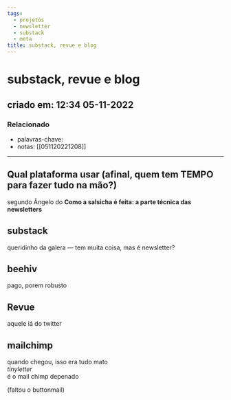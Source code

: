 ```yaml
---
tags:
  - projetos
  - newsletter
  - substack
  - meta
title: substack, revue e blog
---
```


# substack, revue e blog

## criado em: 12:34 05-11-2022

### Relacionado

- palavras-chave: 
- notas: [[051120221208]]
---

## Qual plataforma usar (afinal, quem tem TEMPO para fazer tudo na mão?)

segundo Ângelo do **Como a salsicha é feita: a parte técnica das newsletters** 

## substack

queridinho da galera — tem muita coisa, mas é newsletter?

## beehiv

pago, porem robusto

## Revue

aquele lá do twitter

## mailchimp

quando chegou, isso era tudo mato  
	*tinyletter*  
	é o mail chimp depenado

(faltou o buttonmail)
